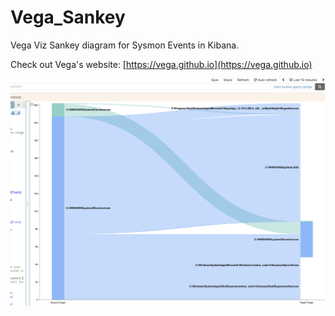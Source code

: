 # Vega_Sankey
Vega Viz Sankey diagram for Sysmon Events in Kibana.

Check out Vega's website: [https://vega.github.io](https://vega.github.io)

![](https://github.com/bfuzzy/Vega_Sankey/blob/master/Screen%20Shot%202018-05-14%20at%2010.25.30%20AM.png)
